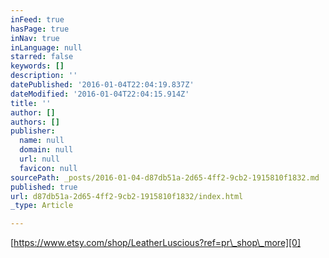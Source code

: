```yaml
---
inFeed: true
hasPage: true
inNav: true
inLanguage: null
starred: false
keywords: []
description: ''
datePublished: '2016-01-04T22:04:19.837Z'
dateModified: '2016-01-04T22:04:15.914Z'
title: ''
author: []
authors: []
publisher:
  name: null
  domain: null
  url: null
  favicon: null
sourcePath: _posts/2016-01-04-d87db51a-2d65-4ff2-9cb2-1915810f1832.md
published: true
url: d87db51a-2d65-4ff2-9cb2-1915810f1832/index.html
_type: Article

---
```

[https://www.etsy.com/shop/LeatherLuscious?ref=pr\_shop\_more][0]

[0]: https://www.etsy.com/shop/LeatherLuscious?ref=pr_shop_more